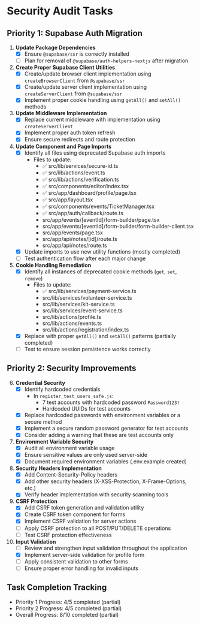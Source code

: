 # Security Audit Tasks

## Priority 1: Supabase Auth Migration

1. **Update Package Dependencies** 
   - [x] Ensure `@supabase/ssr` is correctly installed
   - [ ] Plan for removal of `@supabase/auth-helpers-nextjs` after migration

2. **Create Proper Supabase Client Utilities**
   - [x] Create/update browser client implementation using `createBrowserClient` from `@supabase/ssr`
   - [x] Create/update server client implementation using `createServerClient` from `@supabase/ssr`
   - [x] Implement proper cookie handling using `getAll()` and `setAll()` methods

3. **Update Middleware Implementation**
   - [x] Replace current middleware with implementation using `createServerClient`
   - [x] Implement proper auth token refresh
   - [x] Ensure secure redirects and route protection

4. **Update Component and Page Imports**
   - [x] Identify all files using deprecated Supabase auth imports
     - Files to update:
       - ✅ src/lib/services/secure-id.ts
       - ✅ src/lib/actions/event.ts
       - ✅ src/lib/actions/verification.ts
       - ✅ src/components/editor/index.tsx
       - ✅ src/app/dashboard/profile/page.tsx
       - ✅ src/app/layout.tsx
       - ✅ src/components/events/TicketManager.tsx
       - ✅ src/app/auth/callback/route.ts
       - src/app/events/[eventId]/form-builder/page.tsx
       - src/app/events/[eventId]/form-builder/form-builder-client.tsx
       - src/app/events/page.tsx
       - src/app/api/notes/[id]/route.ts
       - src/app/api/notes/route.ts
   - [x] Update imports to use new utility functions (mostly completed)
   - [ ] Test authentication flow after each major change

5. **Cookie Handling Remediation**
   - [x] Identify all instances of deprecated cookie methods (`get`, `set`, `remove`)
     - Files to update:
       - ✅ src/lib/services/payment-service.ts
       - src/lib/services/volunteer-service.ts
       - src/lib/services/kit-service.ts
       - src/lib/services/event-service.ts
       - src/lib/actions/profile.ts
       - src/lib/actions/events.ts
       - src/lib/actions/registration/index.ts
   - [x] Replace with proper `getAll()` and `setAll()` patterns (partially completed)
   - [ ] Test to ensure session persistence works correctly

## Priority 2: Security Improvements

6. **Credential Security**
   - [x] Identify hardcoded credentials
     - In `register_test_users_safe.js`: 
       - 7 test accounts with hardcoded password `Password123!`
       - Hardcoded UUIDs for test accounts
   - [x] Replace hardcoded passwords with environment variables or a secure method
   - [x] Implement a secure random password generator for test accounts
   - [x] Consider adding a warning that these are test accounts only

7. **Environment Variable Security**
   - [x] Audit all environment variable usage
   - [x] Ensure sensitive values are only used server-side
   - [x] Document required environment variables (.env.example created)

8. **Security Headers Implementation**
   - [x] Add Content-Security-Policy headers
   - [x] Add other security headers (X-XSS-Protection, X-Frame-Options, etc.)
   - [x] Verify header implementation with security scanning tools

9. **CSRF Protection**
   - [x] Add CSRF token generation and validation utility
   - [x] Create CSRF token component for forms
   - [x] Implement CSRF validation for server actions
   - [ ] Apply CSRF protection to all POST/PUT/DELETE operations
   - [ ] Test CSRF protection effectiveness

10. **Input Validation**
    - [ ] Review and strengthen input validation throughout the application
    - [x] Implement server-side validation for profile form
    - [ ] Apply consistent validation to other forms
    - [ ] Ensure proper error handling for invalid inputs

## Task Completion Tracking

- Priority 1 Progress: 4/5 completed (partial)
- Priority 2 Progress: 4/5 completed (partial)
- Overall Progress: 8/10 completed (partial) 